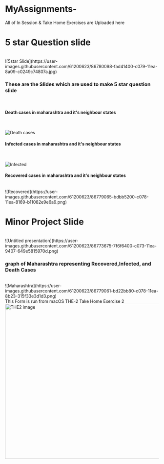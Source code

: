 # MyAssignments-

All of In Session & Take Home Exercises are Uploaded here
<br>
<h1>5 star Question slide</h1><br>
![5star Slide](https://user-images.githubusercontent.com/61200623/86780098-fad41400-c079-11ea-8a09-c0249c74807a.jpg)<br>
<h3>These are the Slides which are used to make 5 star question slide</h3><br>
<h4>Death cases in maharashtra and it's neighbour  states</h4><br>

![Death cases](https://user-images.githubusercontent.com/61200623/86777873-5781ff80-c077-11ea-9e59-1be490175014.png)<br>

<h4>Infected cases in maharashtra and it's neighbour  states</h4><br>

![Infected](https://user-images.githubusercontent.com/61200623/86779056-bbf18e80-c078-11ea-84b8-bbb5652b4577.png)
<br>
<h4>Recovered cases in maharashtra and it's neighbour  states</h4><br>
![Recovered](https://user-images.githubusercontent.com/61200623/86779065-bdbb5200-c078-11ea-8169-b11082e9e6a9.png)

<br>
<h1>Minor Project Slide</h1><br>
![Untitled presentation](https://user-images.githubusercontent.com/61200623/86773675-7f6f6400-c073-11ea-9407-649e5815970d.png)<br>
<h3>graph of Maharashtra representing Recovered,Infected, and Death Cases</h3><br>
![Maharashtra](https://user-images.githubusercontent.com/61200623/86779061-bd22bb80-c078-11ea-8b23-315f33e3d1d3.png)

<br>
This Form is run from macOS 
THE-2 Take Home Exercise 2
<br>
<img width="506" alt="THE2 image" src="https://user-images.githubusercontent.com/61200623/86533144-8b7ce980-beec-11ea-87a8-eb1ef9c03d03.png">

